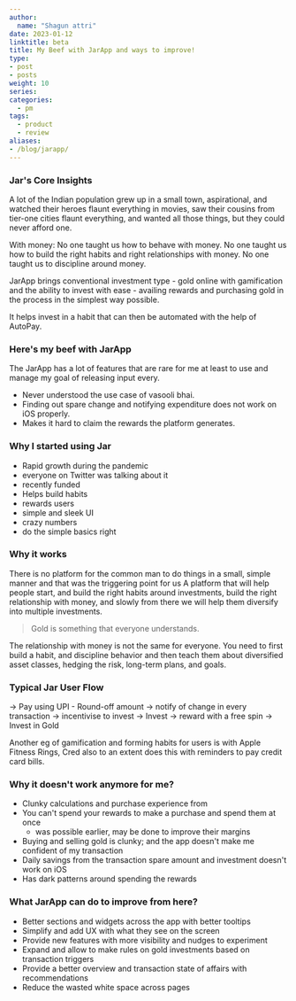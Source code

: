 ```yaml
---
author:
  name: "Shagun attri"
date: 2023-01-12
linktitle: beta
title: My Beef with JarApp and ways to improve!
type:
- post
- posts
weight: 10
series:
categories:
  - pm
tags:
  - product
  - review
aliases:
- /blog/jarapp/
---
```


### Jar's Core Insights

A lot of the Indian population grew up in a small town, aspirational, and watched their heroes flaunt everything in movies, saw their cousins from tier-one cities flaunt everything, and wanted all those things, but they could never afford one.

With money:
No one taught us how to behave with money.
No one taught us how to build the right habits and right relationships with money.
No one taught us to discipline around money. 

JarApp brings conventional investment type - gold online with gamification and the ability to invest with ease - availing rewards and purchasing gold in the process in the simplest way possible.

It helps invest in a habit that can then be automated with the help of AutoPay.

### Here's my beef with JarApp

The JarApp has a lot of features that are rare for me at least to use and manage my goal of releasing input every.
- Never understood the use case of vasooli bhai.
- Finding out spare change and notifying expenditure does not work on iOS properly.
- Makes it hard to claim the rewards the platform generates.

### Why I started using Jar

- Rapid growth during the pandemic
- everyone on Twitter was talking about it
- recently funded
- Helps build habits
- rewards users
- simple and sleek UI
- crazy numbers
- do the simple basics right

### Why it works

There is no platform for the common man to do things in a small, simple manner and that was the triggering point for us
A platform that will help people start, and build the right habits around investments, build the right relationship with money, and slowly from there we will help them diversify into multiple investments.

> Gold is something that everyone understands. 

The relationship with money is not the same for everyone. You need to first build a habit, and discipline behavior and then teach them about diversified asset classes, hedging the risk, long-term plans, and goals.

### Typical Jar User Flow

 -> Pay using UPI - Round-off amount -> notify of change in every transaction -> incentivise to invest -> Invest -> reward with a free spin -> Invest in Gold

Another eg of gamification and forming habits for users is with Apple Fitness Rings, Cred also to an extent does this with reminders to pay credit card bills.

### Why it doesn't work anymore for me?

- Clunky calculations and purchase experience from 
- You can't spend your rewards to make a purchase and spend them at once
	- was possible earlier, may be done to improve their margins
- Buying and selling gold is clunky; and the app doesn't make me confident of my transaction
- Daily savings from the transaction spare amount and investment doesn't work on iOS
- Has dark patterns around spending the rewards

### What JarApp can do to improve from here?

- Better sections and widgets across the app with better tooltips 
- Simplify and add UX with what they see on the screen
- Provide new features with more visibility and nudges to experiment
- Expand and allow to make rules on gold investments based on transaction triggers
- Provide a better overview and transaction state of affairs with recommendations
- Reduce the wasted white space across pages